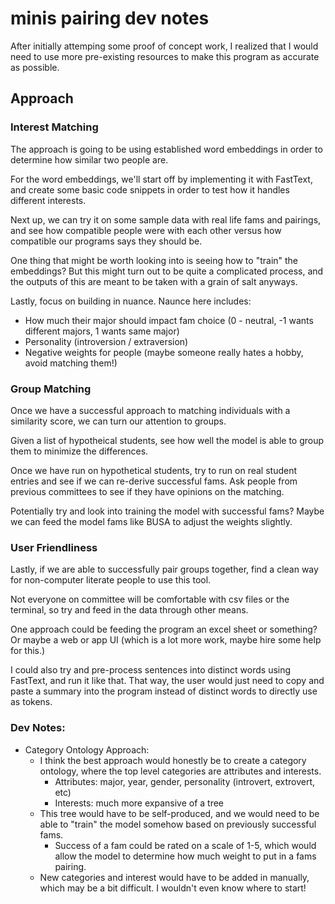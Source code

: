 # minis pairing dev notes

After initially attemping some proof of concept work, I realized that I would need to use more pre-existing resources to make this program as accurate as possible.

## Approach

### Interest Matching
The approach is going to be using established word embeddings in order to determine how similar two people are. 

For the word embeddings, we'll start off by implementing it with FastText, and create some basic code snippets in order to test how it handles different interests.

Next up, we can try it on some sample data with real life fams and pairings, and see how compatible people were with each other versus how compatible our programs says they should be.

One thing that might be worth looking into is seeing how to "train" the embeddings? But this might turn out to be quite a complicated process, and the outputs of this are meant to be taken with a grain of salt anyways.

Lastly, focus on building in nuance. Naunce here includes:
- How much their major should impact fam choice (0 - neutral, -1 wants different majors, 1 wants same major)
- Personality (introversion / extraversion)
- Negative weights for people (maybe someone really hates a hobby, avoid matching them!)

### Group Matching
Once we have a successful approach to matching individuals with a similarity score, we can turn our attention to groups.

Given a list of hypotheical students, see how well the model is able to group them to minimize the differences. 

Once we have run on hypothetical students, try to run on real student entries and see if we can re-derive successful fams. Ask people from previous committees to see if they have opinions on the matching.

Potentially try and look into training the model with successful fams? Maybe we can feed the model fams like BUSA to adjust the weights slightly.

### User Friendliness
Lastly, if we are able to successfully pair groups together, find a clean way for non-computer literate people to use this tool.

Not everyone on committee will be comfortable with csv files or the terminal, so try and feed in the data through other means.

One approach could be feeding the program an excel sheet or something? Or maybe a web or app UI (which is a lot more work, maybe hire some help for this.)

I could also try and pre-process sentences into distinct words using FastText, and run it like that. That way, the user would just need to copy and paste a summary into the program instead of distinct words to directly use as tokens.


### Dev Notes:
- Category Ontology Approach:
    - I think the best approach would honestly be to create a category ontology, where the top level categories are attributes and interests.
        - Attributes: major, year, gender, personality (introvert, extrovert, etc)
        - Interests: much more expansive of a tree
    - This tree would have to be self-produced, and we would need to be able to "train" the model somehow based on previously successful fams.
        - Success of a fam could be rated on a scale of 1-5, which would allow the model to determine how much weight to put in a fams pairing.
    - New categories and interest would have to be added in manually, which may be a bit difficult. I wouldn't even know where to start!

